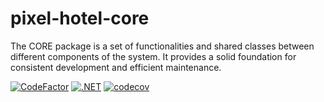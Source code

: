 # pixel-hotel-core

The CORE package is a set of functionalities and shared classes between different components of the system. It provides a solid foundation for consistent development and efficient maintenance.

[![CodeFactor](https://www.codefactor.io/repository/github/wesleycosta/pixel-hotel-core/badge)](https://www.codefactor.io/repository/github/wesleycosta/pixel-hotel-core)
[![.NET](https://github.com/wesleycosta/power-up-challenge/actions/workflows/dotnet.yml/badge.svg)](https://github.com/wesleycosta/power-up-challenge/actions/workflows/dotnet.yml)
[![codecov](https://codecov.io/gh/wesleycosta/power-up-challenge/graph/badge.svg?token=TETCQEJXDQ)](https://codecov.io/gh/wesleycosta/power-up-challenge)
